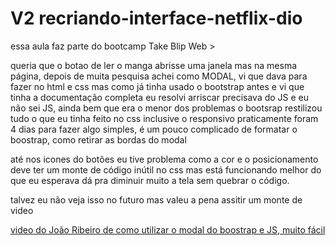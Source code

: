 # V2 recriando-interface-netflix-dio

essa aula faz parte do bootcamp Take Blip Web >

queria que o botao de ler o manga abrisse uma janela mas na mesma página,
depois de muita pesquisa achei como MODAL, vi que dava para fazer no html e css
mas como já tinha usado o bootstrap antes e vi que tinha a documentação completa eu resolvi arriscar
precisava do JS e eu não sei JS, ainda bem que era o menor dos problemas
o bootsrap restilizou tudo o que eu tinha feito no css inclusive o responsivo
praticamente foram 4 dias para fazer algo simples, 
é um pouco complicado de formatar o boostrap, como retirar as bordas do modal

até nos icones do botões eu tive problema como a cor e o posicionamento
deve ter um monte de código inútil no css mas está funcionando melhor do que eu esperava
dá pra diminuir muito a tela sem quebrar o código.

talvez eu não  veja isso no futuro mas valeu a pena assitir um monte de video

[video do João Ribeiro de como utilizar o modal do boostrap e JS, muito fácil ](https://www.youtube.com/watch?v=B0eBeOjaQ_g&ab_channel=Jo%C3%A3oRibeiro)
